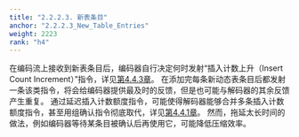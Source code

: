 ```yaml
---
title: "2.2.2.3. 新表条目"
anchor: "2.2.2.3_New_Table_Entries"
weight: 2223
rank: "h4"
---
```


在编码流上接收到新表条目后，编码器自行决定何时发射“插入计数上升（Insert Count Increment）”指令，详见[第4.4.3章](#4.4.3_Insert_Count_Increment)。
在添加完每条新动态表条目后都发射一条该类指令，将会给编码器提供最及时的反馈，但是也可能与解码器的其余反馈产生重复。
通过延迟插入计数额度指令，可能使得解码器能够合并多条插入计数额度指令，甚至用组确认指令彻底取代，详见[第4.4.1章](#4.4.1_Section_Acknowledgment)。
然而，拖延太长时间的做法，例如编码器等待某条目被确认后再使用它，可能降低压缩效率。
